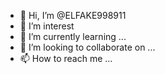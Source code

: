 - 👋 Hi, I’m @ELFAKE998911
- 👀 I’m interest
- 🌱 I’m currently learning ...
- 💞️ I’m looking to collaborate on ...
- 📫 How to reach me ...

<!---
ELFAKE998911/ELFAKE998911 is a ✨ special ✨ repository because its `README.md` (this file) appears on your GitHub profile.
You can click the Preview link to take a look at your changes.
--->
